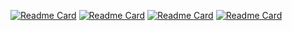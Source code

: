 <!--
<p align="center">
  <a href="https://github.com/Lukkelele/github-readme-stats">
    <img src="https://github-readme-stats.vercel.app/api?username=lukkelele&count_private=true&show_icons=true&theme=calm&custom_title=lukkeleles%20stats&card_width=440&line_height=34">
  </a> 
</p>
-->

<!-- [![Readme Card](https://github-readme-stats.vercel.app/api/pin?username=lukkelele&show_owner=true&theme=gruvbox&repo=LkEngine)](https://github.com/lukkelele/LkEngine) -->
<!-- 
 [![Readme Card](https://github-readme-stats.vercel.app/api/pin?username=lukkelele&show_owner=true&theme=calm&repo=LkEngine)](https://github.com/lukkelele/LkEngine)
 [![Readme Card](https://github-readme-stats.vercel.app/api/pin?username=lukkelele&show_owner=true&theme=calm&repo=L)](https://github.com/lukkelele/L)
 [![Readme Card](https://github-readme-stats.vercel.app/api/pin?username=lukkelele&show_owner=true&theme=calm&repo=LTesto)](https://github.com/lukkelele/LTesto)
 [![Readme Card](https://github-readme-stats.vercel.app/api/pin?username=lukkelele&show_owner=true&theme=calm&repo=louise)](https://github.com/lukkelele/louise)
-->
 [![Readme Card](https://github-readme-stats.vercel.app/api/pin?username=lukkelele&show_owner=false&theme=calm&repo=LkEngine)](https://github.com/lukkelele/LkEngine)
 [![Readme Card](https://github-readme-stats.vercel.app/api/pin?username=lukkelele&show_owner=false&theme=calm&repo=L)](https://github.com/lukkelele/L)
 [![Readme Card](https://github-readme-stats.vercel.app/api/pin?username=lukkelele&show_owner=false&theme=calm&repo=LTesto)](https://github.com/lukkelele/LTesto)
 [![Readme Card](https://github-readme-stats.vercel.app/api/pin?username=lukkelele&show_owner=false&theme=calm&repo=louise)](https://github.com/lukkelele/louise)

<!--
 [![Readme Card](https://github-readme-stats.vercel.app/api/pin?username=lukkelele&show_owner=true&theme=gruvbox&repo=LkEngine)](https://github.com/lukkelele/LkEngine)
 [![Readme Card](https://github-readme-stats.vercel.app/api/pin?username=lukkelele&show_owner=true&theme=gruvbox&repo=L)](https://github.com/lukkelele/L)
 [![Readme Card](https://github-readme-stats.vercel.app/api/pin?username=lukkelele&show_owner=true&theme=gruvbox&repo=LTesto)](https://github.com/lukkelele/LTesto)
 [![Readme Card](https://github-readme-stats.vercel.app/api/pin?username=lukkelele&show_owner=true&theme=gruvbox&repo=louise)](https://github.com/lukkelele/louise)
-->
